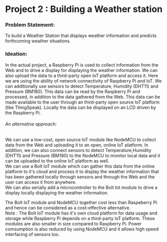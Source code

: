 # Project 2 : Building a Weather station 
### Problem Statement:
To build a Weather Station that displays weather information and predicts forthcoming weather situations.     
### Ideation:
In the actual project, a Raspberry Pi is used to collect information from the Web and to drive a display for displaying the weather information. We can also upload the data to a third-party open IoT platform and access it. Here we are using the ability of network connectivity of Raspberry Pi and IoT. We can additionally use sensors to detect Temperature, Humidity (DHT11) and Pressure (BM180). This data can be read by the Raspberry Pi and processed, in addition to the data gathered from the Web. This data can be made available to the user through an third-party open source IoT platform (like ThingSpeak). Locally the data can be displayed on an LCD driven by the Raspberry Pi.
###### An alternative approach: 
We can use a low-cost, open source IoT module like NodeMCU to collect data from the Web and uploading it to an open, online IoT platform. In addition, we can also connect sensors to detect Temperature,Humidity (DHT11) and Pressure (BM180) to the NodeMCU to monitor local data and it can be uploaded to the online IoT platform as well.      
We can use a Bolt IoT module which can gather this data from the online platform to it's cloud and process it to display the weather information that has been gathered locally through sensors and through the Web and the user can access it from anywhere.    
We can also serially add a microcontroller to the Bolt Iot module to drive a display locally displaying the weather information.    

The Bolt IoT module and NodeMCU together cost less than Raspeberry Pi and hence can be considered as a cost-effective alternative.   
Note : The Bolt IoT module has it's own cloud platform for data usage and storage while Raspberry Pi depends on a third-party IoT platform.
These modules are also smaller in size compared to Raspberry Pi. Power comsumption is also reduced by using NodeMCU and it allows high speed interfacing of sensors too. 



                              
